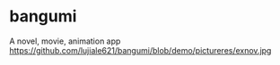 # bangumi
A novel, movie, animation app
https://github.com/lujiale621/bangumi/blob/demo/pictureres/exnov.jpg
